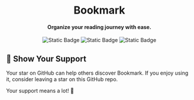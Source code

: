 <h1 align="center">
  Bookmark
  <br>
</h1>

<h4 align="center">Organize your reading journey with ease.</h4>

<div align="center">

  ![Static Badge](https://img.shields.io/badge/HTML-d35836?style=for-the-badge&logo=html5&logoColor=white)
  ![Static Badge](https://img.shields.io/badge/CSS-4286c2?style=for-the-badge&logo=css3&logoColor=white)
  ![Static Badge](https://img.shields.io/badge/JAVASCRIPT-f3e050?style=for-the-badge&logo=javascript&logoColor=black)
  
</div>

## 🌟 Show Your Support

Your star on GitHub can help others discover Bookmark.  If you enjoy using it, consider leaving a star on this GitHub repo. 

Your support means a lot! 🌟



